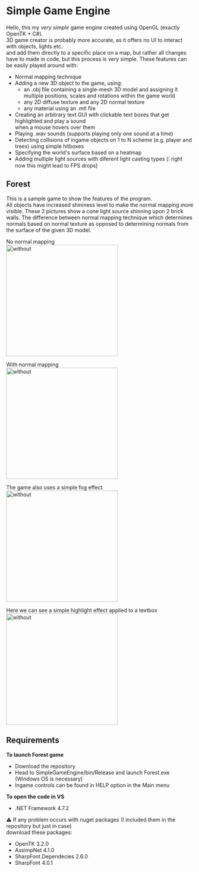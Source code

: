 Simple Game Engine
==============
Hello, this my *very simple* game engine created using OpenGL (exactly OpenTK + C#).  
3D game creator is probably more accurate, as it offers no UI to interact with objects, lights etc.  
and add them directly to a specific place on a map, but rather all changes have to made in code,
but this process is very simple.
These features can be easily played around with:  
- Normal mapping technique
- Adding a new 3D object to the game, using:
	- an .obj file containing a single-mesh 3D model and assigning it multiple positions, scales and rotations within the game world  
	- any 2D diffuse texture and any 2D normal texture  
	- any material using an .mtl file  
- Creating an arbitrary text GUI with clickable text boxes that get highlighted and play a sound  
  when a mouse hovers over them  
- Playing .wav sounds (supports playing only one sound at a time)
- Detecting collisions of ingame objects on 1 to N scheme (e.g. player and trees) using simple hitboxes
- Specifying the world's surface based on a heatmap
- Adding multiple light sources with diferent light casting types (:grey_exclamation: right now this might lead to FPS drops)

Forest 
--------------
This is a sample game to show the features of the program.  
All objects have increased shininess level to make the normal mapping more visible. 
These 2 pictures show a cone light source shinning upon 2 brick walls.
The difference between normal mapping technique which determines normals based on normal texture as opposed to
determining normals from the surface of the given 3D model.  
  
No normal mapping  
<img src="../Pictures/no_normal_mapping.png?raw=true" alt="without" width="300" height="300">  
	
With normal mapping  
<img src="../Pictures/normal_mapping.png?raw=true" alt="without" width="300" height="300">  
  
The game also uses a simple fog effect  
<img src="../Pictures/fog_effect.png?raw=true" alt="without" width="300" height="300">  
  
Here we can see a simple highlight effect applied to a textbox  
<img src="../Pictures/mouse_hover.png?raw=true" alt="without" width="300" height="300">  


Requirements  
--------------
**To launch Forest game**  
 - Download the repository  
 - Head to SimpleGameEngine/bin/Release and launch Forest.exe (Windows OS is necessary)  
 - Ingame controls can be found in HELP option in the Main menu  
  
**To open the code in VS**  
 - .NET Framework 4.7.2

:warning: If any problem occurs with nuget packages (I included them in the repository but just in case)  
download these packages:
 - OpenTK 3.2.0
 - AssimpNet 4.1.0
 - SharpFont.Dependecies 2.6.0
 - SharpFont 4.0.1


